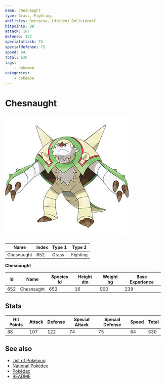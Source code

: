 ```yaml
---
name: Chesnaught
type: Grass, Fighting
abilities: Overgrow, (Hidden) Bulletproof
hitpoints: 88
attack: 107
defense: 122
specialattack: 74
specialdefense: 75
speed: 64
total: 530
tags:
    - pokemon
categories:
    - pokemon
---
```


# Chesnaught


![Chesnaught](images/652.png)

| **Name** | **Index** | **Type 1** | **Type 2** |
|----|----|----|----|
| Chesnaught | 652 | Grass | Fighting  |

**Chesnaught** 




| **Id** | **Name** | **Species Id** | **Height dm** | **Weight hg** | **Base Experience** |
|--------|----------|----------------|------------|------------|---------------------|
| 652 | Chesnaught | 652 | 16 | 900 | 239 |



## Stats

| **Hit Points** | **Attack** | **Defense** | **Special Attack** | **Special Defense** | **Speed** | **Total** |
|----------------|------------|-------------|--------------------|---------------------|-----------|-----------|
| 88 | 107 | 122 | 74 | 75 | 64 | 530 |

## See also

- [List of Pokémon](../pokemon.md)
- [National Pokédex](../national_pokedex.md)
- [Pokédex](../pokedex.md)
- [README](../README.md)
